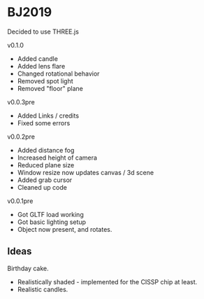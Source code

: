 # BJ2019

Decided to use THREE.js

v0.1.0
* Added candle
* Added lens flare
* Changed rotational behavior
* Removed spot light
* Removed "floor" plane

v0.0.3pre
* Added Links / credits
* Fixed some errors

v0.0.2pre
* Added distance fog
* Increased height of camera
* Reduced plane size
* Window resize now updates canvas / 3d scene
* Added grab cursor
* Cleaned up code

v0.0.1pre
* Got GLTF load working
* Got basic lighting setup
* Object now present, and rotates.


## Ideas

Birthday cake.
* Realistically shaded - implemented for the CISSP chip at least.
* Realistic candles.
